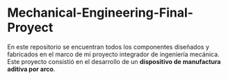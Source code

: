 # Mechanical-Engineering-Final-Proyect

En este repositorio se encuentran todos los componentes diseñados y fabricados en el marco de mi proyecto integrador de ingeniería mecánica. Este proyecto consistió en el desarrollo de un **dispositivo de manufactura aditiva por arco**.
